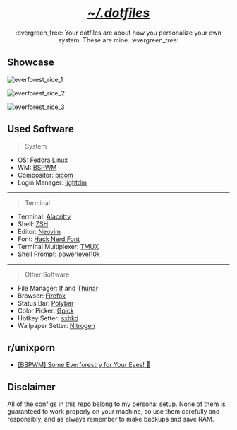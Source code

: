 <h1 align="center"><i><u>~/.dotfiles</u></i></h1>

<p align="center">:evergreen_tree: Your dotfiles are about how you personalize your own system. These are mine. :evergreen_tree:</p>

## Showcase

![everforest_rice_1](https://user-images.githubusercontent.com/86254474/232735149-7b0ee4ae-1079-4c6f-8c3f-23d785b9ab4a.png)

![everforest_rice_2](https://user-images.githubusercontent.com/86254474/230661911-271a21ce-9685-48b8-bdbe-1145f44d3495.png)

![everforest_rice_3](https://user-images.githubusercontent.com/86254474/232734949-4b1bbd70-944f-4ed5-a043-57258829f8dc.png)

## Used Software

> System
- OS: [Fedora Linux](https://getfedora.org/)
- WM: [BSPWM](https://github.com/baskerville/bspwm)
- Compositor: [picom](https://github.com/yshui/picom)
- Login Manager: [lightdm](https://github.com/canonical/lightdm)
---

> Terminal
- Terminal: [Alacritty](https://github.com/alacritty/alacritty)
- Shell: [ZSH](https://www.zsh.org/)
- Editor: [Neovim](https://github.com/neovim/neovim)
- Font: [Hack Nerd Font](https://www.nerdfonts.com/)
- Terminal Multiplexer: [TMUX](https://github.com/tmux/tmux)
- Shell Prompt: [powerlevel10k](https://github.com/romkatv/powerlevel10k)
---

> Other Software
- File Manager: [lf](https://github.com/gokcehan/lf) and [Thunar](https://docs.xfce.org/xfce/thunar/start)
- Browser: [Firefox](https://www.mozilla.org/en-US/firefox/new/)
- Status Bar: [Polybar](https://github.com/polybar/polybar)
- Color Picker: [Gpick](https://github.com/thezbyg/gpick)
- Hotkey Setter: [sxhkd](https://github.com/baskerville/sxhkd)
- Wallpaper Setter: [Nitrogen](https://github.com/l3ib/nitrogen)

## r/unixporn 
- [\[BSPWM\] Some Everforestry for Your Eyes! 🌿 ](https://www.reddit.com/r/unixporn/comments/12r56rn/bspwm_some_everforestry_for_your_eyes/?utm_source=share&utm_medium=android_app&utm_name=androidcss&utm_term=1&utm_content=share_button) 

## Disclaimer


All of the configs in this repo belong to my personal setup. None of them is guaranteed to work properly on your machine, so use them carefully and responsibly, and as always remember to make backups and save RAM.
